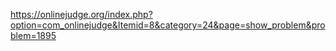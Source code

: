 https://onlinejudge.org/index.php?option=com_onlinejudge&Itemid=8&category=24&page=show_problem&problem=1895
